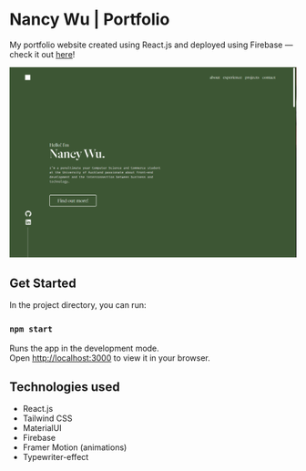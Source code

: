 # Nancy Wu | Portfolio

My portfolio website created using React.js and deployed using Firebase — check it out [here](https://nancywu.works)!

<img src="src\assets\portfolio_ss.png">

## Get Started

In the project directory, you can run:

### `npm start`

Runs the app in the development mode.\
Open [http://localhost:3000](http://localhost:3000) to view it in your browser.

## Technologies used

- React.js
- Tailwind CSS
- MaterialUI
- Firebase
- Framer Motion (animations)
- Typewriter-effect
